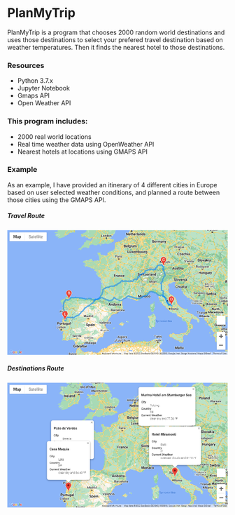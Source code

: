 # PlanMyTrip

PlanMyTrip is a program that chooses 2000 random world destinations and uses those destinations to select your prefered travel destination based on weather temperatures. Then it finds the nearest hotel to those destinations.

### Resources
- Python 3.7.x
- Jupyter Notebook
- Gmaps API
- Open Weather API

### This program includes:
- 2000 real world locations
- Real time weather data using OpenWeather API
- Nearest hotels at locations using GMAPS API

### Example
As an example, I have provided an itinerary of 4 different cities in Europe based on user selected weather conditions, and planned a route between those cities using the GMAPS API.

##### Travel Route
![Travel Destination](Vacation_Itinerary/WeatherPy_travel_map.png)

##### Destinations Route
![Travel Destination](Vacation_Itinerary/WeatherPy_travel_map_markers.png)
